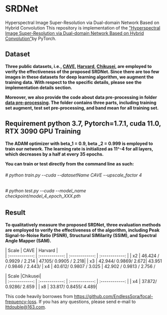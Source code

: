 # SRDNet
Hyperspectral Image Super-Resolution via Dual-domain Network Based on Hybrid Convolution
This repository is implementation of the ["Hyperspectral Image Super-Resolution via Dual-domain Network Based on Hybrid Convolution"](SRDNet)by PyTorch.

Dataset
------
**Three public datasets, i.e., 
[CAVE](https://www1.cs.columbia.edu/CAVE/databases/multispectral/ 
"CAVE"), [Harvard](http://vision.seas.harvard.edu/hyperspec/explore.html 
"Harvard"), [Chikusei](https://naotoyokoya.Com/Download.html), are employed to verify the effectiveness of the  proposed SRDNet. Since there are too few images in these datasets for deep learning algorithm, we augment the training data. With respect to the specific details, please see the implementation details section.**

**Moreover, we also provide the code about data pre-processing in folder [data pre-processing](https://github.com/qianngli/MCNet/tree/master/data_pre-processing "data pre-processing"). The folder contains three parts, including training set augment, test set pre-processing, and band mean for all training set.**

Requirement
**python 3.7, Pytorch=1.7.1, cuda 11.0, RTX 3090 GPU**
Training
--------
**The ADAM optimizer with beta_1 = 0.9, beta _2 = 0.999 is employed to train our network.  The learning rate is initialized as 11^-4 for all layers, which decreases by a half at every 35 epochs.**

**You can train or test directly from the command line as such:**

###### # python train.py --cuda --datasetName CAVE  --upscale_factor 4
###### # python test.py --cuda --model_name checkpoint/model_4_epoch_XXX.pth

Result
--------
**To qualitatively measure the proposed SRDNet, three evaluation methods are employed to verify the effectiveness of the algorithm, including  Peak Signal-to-Noise Ratio (PSNR), Structural SIMilarity (SSIM), and Spectral Angle Mapper (SAM).**


| Scale  |  CAVE |  Harvard |  
| :------------: | :------------: | :------------: | :------------: | 
|  x2 |  46.424 / 0.9929 / 2.214 | 47.105/ 0.9905 / 2.218| 
|  x3 |  42.944/ 0.9869/ 2.672|  43.951 / 0.9846 / 2.443/
|  x4 | 40.612/ 0.9807 / 3.025 |  42.902 / 0.9813 / 2.756 /

| Scale  |Chikusei|  
| :------------: | :------------: | :------------: | :------------: | 
|  x4 | 37.872/ 0.9286/ 2.659 | 
|  x8 |  33.817/ 0.8455/ 4.489|  

This code heavily borrowes from https://github.com/EndlessSora/focal-frequency-loss.
If you has any questions, please send e-mail to lttdouble@163.com.
